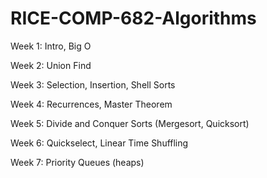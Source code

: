# RICE-COMP-682-Algorithms

Week 1: Intro, Big O 

Week 2: Union Find

Week 3: Selection, Insertion, Shell Sorts

Week 4: Recurrences, Master Theorem

Week 5: Divide and Conquer Sorts (Mergesort, Quicksort)

Week 6: Quickselect, Linear Time Shuffling

Week 7: Priority Queues (heaps)
